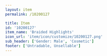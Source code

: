 ```yaml
---
layout: item
permalink: /10200127

title: Item
id: '10200127'
item_name: 'Braided Highlights'
icon_url: 'item/icon/customize/10200127.png'
sub_header: ['Gender: Male', 'Cosmetic']
footer: ['Untradable, Unsellable']
---
```

